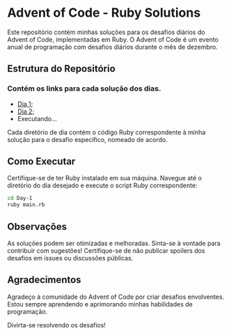 # Advent of Code - Ruby Solutions

Este repositório contém minhas soluções para os desafios diários do Advent of Code, implementadas em Ruby. O Advent of Code é um evento anual de programação com desafios diários durante o mês de dezembro.

## Estrutura do Repositório

### Contém os links para cada solução dos dias.
- [Dia 1](https://gist.github.com/ricardo-benicio/8b411f8f4d90fdcfd5e6f9b85e72e0ff#file-day1-rb);
- [Dia 2](https://gist.github.com/ricardo-benicio/7e481459a8627622b25ee78d0d6dd8b7#file-day2-rb);
- Executando...

Cada diretório de dia contém o código Ruby correspondente à minha solução para o desafio específico, nomeado de acordo.

## Como Executar

Certifique-se de ter Ruby instalado em sua máquina. Navegue até o diretório do dia desejado e execute o script Ruby correspondente:

```bash
cd Day-1
ruby main.rb
```

## Observações
As soluções podem ser otimizadas e melhoradas. Sinta-se à vontade para contribuir com sugestões!
Certifique-se de não publicar spoilers dos desafios em issues ou discussões públicas.

## Agradecimentos
Agradeço à comunidade do Advent of Code por criar desafios envolventes. Estou sempre aprendendo e aprimorando minhas habilidades de programação.

Divirta-se resolvendo os desafios!
